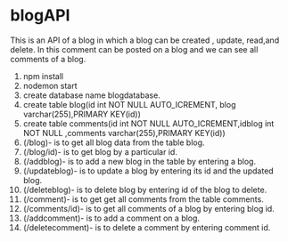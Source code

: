 
# blogAPI

This is an API of a blog in which a blog can be created , update, read,and delete.
In this comment can be posted on a blog and we can see all comments of a blog.
1. npm install
2. nodemon start
3. create database name blogdatabase.
4. create table blog(id int NOT NULL AUTO_ICREMENT, blog varchar(255),PRIMARY KEY(id))
5. create table comments(id int NOT NULL AUTO_ICREMENT,idblog int NOT NULL ,comments varchar(255),PRIMARY KEY(id))
6.  (/blog)- is to get all blog data from the table blog.
7. (/blog/id)- is to get blog by a particular id.
8. (/addblog)- is to add a new blog in the table by entering a blog.
9. (/updateblog)- is to update a blog by entering its id and the updated blog.
10. (/deleteblog)- is to delete blog by entering id of the blog to delete.
11. (/comment)- is to get get all comments from the table comments.
12. (/comments/id)- is to get all comments of a blog by entering blog id.
13. (/addcomment)- is to add a comment on a blog.
14. (/deletecomment)- is to delete a comment by entering comment id.